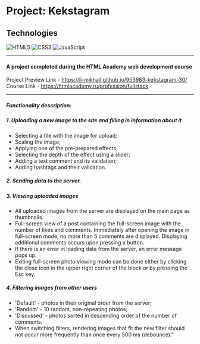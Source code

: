 # Project: Kekstagram

## Technologies
![HTML5](https://img.shields.io/badge/-HTML5-e34f26?logo=html5&logoColor=white)
![CSS3](https://img.shields.io/badge/-CSS3-1572b6?logo=css3&logoColor=white)
![JavaScript](https://img.shields.io/badge/-JavaScript-f7df1e?logo=javaScript&logoColor=black)

---
#### **A project completed during the HTML Academy web development course**

Project Preview Link - https://li-mikhail.github.io/953983-kekstagram-30/
Course Link - https://htmlacademy.ru/profession/fullstack

---

##### Functionality description:

##### 1. Uploading a new image to the site and filling in information about it
- Selecting a file with the image for upload;
- Scaling the image;
- Applying one of the pre-prepared effects;
- Selecting the depth of the effect using a slider;
- Adding a text comment and its validation;
- Adding hashtags and their validation.

##### 2. Sending data to the server.
##### 3. Viewing uploaded images
- All uploaded images from the server are displayed on the main page as thumbnails.
- Full-screen view of a post containing the full-screen image with the number of likes and comments. Immediately after opening the image in full-screen mode, no more than 5 comments are displayed. Displaying additional comments occurs upon pressing a button.
- If there is an error in loading data from the server, an error message pops up.
- Exiting full-screen photo viewing mode can be done either by clicking the close icon in the upper right corner of the block or by pressing the Esc key.

##### 4. Filtering images from other users
- 'Default' - photos in their original order from the server;
- 'Random' - 10 random, non-repeating photos;
- 'Discussed' - photos sorted in descending order of the number of comments.
- When switching filters, rendering images that fit the new filter should not occur more frequently than once every 500 ms (debounce)."
